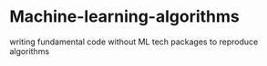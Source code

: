 # Machine-learning-algorithms
writing fundamental code without ML tech packages to reproduce algorithms 

